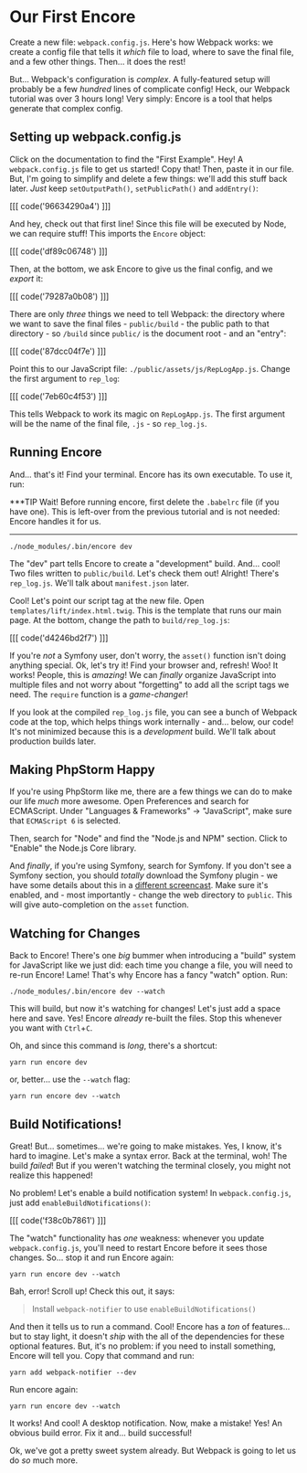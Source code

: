 # Our First Encore

Create a new file: `webpack.config.js`. Here's how Webpack works: we create a config
file that tells it *which* file to load, where to save the final file, and a few
other things. Then... it does the rest!

But... Webpack's configuration is *complex*. A fully-featured setup will probably
be a few *hundred* lines of complicate config! Heck, our Webpack tutorial was over
3 hours long! Very simply: Encore is a tool that helps generate that complex
config.

## Setting up webpack.config.js

Click on the documentation to find the "First Example". Hey! A `webpack.config.js`
file to get us started! Copy that! Then, paste it in our file. But, I'm going to
simplify and delete a few things: we'll add this stuff back later. *Just* keep
`setOutputPath()`, `setPublicPath()` and `addEntry()`:

[[[ code('96634290a4') ]]]

And hey, check out that first line! Since this file will be executed by Node, we can
require stuff! This imports the `Encore` object:

[[[ code('df89c06748') ]]]

Then, at the bottom, we ask Encore to give us the final config, and we *export* it:

[[[ code('79287a0b08') ]]]

There are only *three* things we need to tell Webpack: the directory where we want
to save the final files - `public/build` - the public path to that directory - so
`/build` since `public/` is the document root - and an "entry":

[[[ code('87dcc04f7e') ]]]

Point this to our JavaScript file: `./public/assets/js/RepLogApp.js`. Change the first
argument to `rep_log`:

[[[ code('7eb60c4f53') ]]]

This tells Webpack to work its magic on `RepLogApp.js`. The first argument will be
the name of the final file, `.js` - so `rep_log.js`.

## Running Encore

And... that's it! Find your terminal. Encore has its own executable. To use it, run:

***TIP
Wait! Before running encore, first delete the `.babelrc` file (if you have one). This
is left-over from the previous tutorial and is not needed: Encore handles it for us.
***

```terminal
./node_modules/.bin/encore dev
```

The "dev" part tells Encore to create a "development" build. And... cool! Two files
written to `public/build`. Let's check them out! Alright! There's `rep_log.js`. We'll
talk about `manifest.json` later.

Cool! Let's point our script tag at the new file. Open `templates/lift/index.html.twig`.
This is the template that runs our main page. At the bottom, change the path to
`build/rep_log.js`:

[[[ code('d4246bd2f7') ]]]

If you're *not* a Symfony user, don't worry, the `asset()` function isn't doing anything
special. Ok, let's try it! Find your browser and, refresh! Woo! It works! People, this
is *amazing*! We can *finally* organize JavaScript into multiple files and not worry
about "forgetting" to add all the script tags we need. The `require` function is
a *game-changer*!

If you look at the compiled `rep_log.js` file, you can see a bunch of Webpack code
at the top, which helps things work internally  - and... below, our code! It's not
minimized because this is a *development* build. We'll talk about production builds
later.

## Making PhpStorm Happy

If you're using PhpStorm like me, there are a few things we can do to make our life
*much* more awesome. Open Preferences and search for ECMAScript. Under
"Languages & Frameworks" -> "JavaScript", make sure that `ECMAScript 6` is selected.

Then, search for "Node" and find the "Node.js and NPM" section. Click to "Enable"
the Node.js Core library.

And *finally*, if you're using Symfony, search for Symfony. If you don't see a
Symfony section, you should *totally* download the Symfony plugin - we have some
details about this in a [different screencast][micro_app_phpstorm]. Make sure it's
enabled, and - most importantly - change the web directory to `public`. This will
give auto-completion on the `asset` function.

## Watching for Changes

Back to Encore! There's one *big* bummer when introducing a "build" system for
JavaScript like we just did: each time you change a file, you will need to re-run
Encore! Lame! That's why Encore has a fancy "watch" option. Run:

```terminal
./node_modules/.bin/encore dev --watch
```

This will build, but now it's watching for changes! Let's just add a space here
and save. Yes! Encore *already* re-built the files. Stop this whenever you want
with `Ctrl`+`C`.

Oh, and since this command is *long*, there's a shortcut:

```terminal
yarn run encore dev
```

or, better... use the `--watch` flag:


```terminal-silent
yarn run encore dev --watch
```

## Build Notifications!

Great! But... sometimes... we're going to make mistakes. Yes, I know, it's hard
to imagine. Let's make a syntax error. Back at the terminal, woh! The build *failed*!
But if you weren't watching the terminal closely, you might not realize this happened!

No problem! Let's enable a build notification system! In `webpack.config.js`,
just add `enableBuildNotifications()`:

[[[ code('f38c0b7861') ]]]

The "watch" functionality has *one* weakness: whenever you update `webpack.config.js`,
you'll need to restart Encore before it sees those changes. So... stop it and run
Encore again:

```terminal-silent
yarn run encore dev --watch
```

Bah, error! Scroll up! Check this out, it says:

> Install `webpack-notifier` to use `enableBuildNotifications()`

And then it tells us to run a command. Cool! Encore has a *ton* of features... but
to stay light, it doesn't *ship* with the all of the dependencies for these optional
features. But, it's no problem: if you need to install something, Encore will tell
you. Copy that command and run:

```terminal
yarn add webpack-notifier --dev
```

Run encore again:

```terminal-silent
yarn run encore dev --watch
```

It works! And cool! A desktop notification. Now, make a mistake! Yes! An obvious
build error. Fix it and... build successful!

Ok, we've got a pretty sweet system already. But Webpack is going to let us do
*so* much more.


[micro_app_phpstorm]: https://knpuniversity.com/screencast/symfony/micro-app-phpstorm
